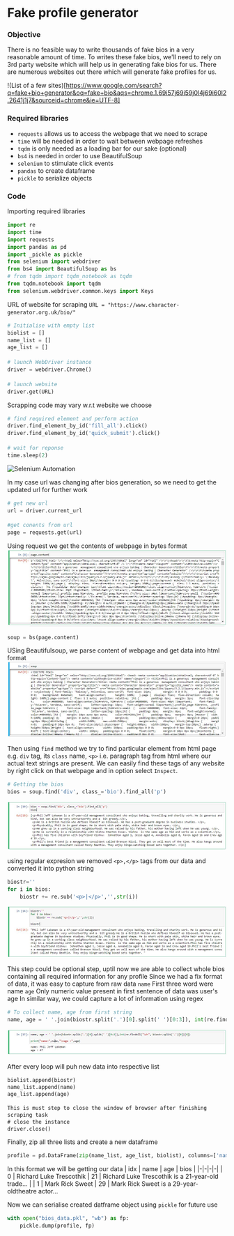 # Fake profile generator


### Objective
There is no feasible way to write thousands of fake bios in a very reasonable amount of time. To writes these fake bios, we'll need to rely on 3rd party website which will help us in generating fake bios for us. There are numerous websites out there which will generate fake profiles for us.

!(List of a few sites)[https://www.google.com/search?q=fake+bio+generator&oq=fake+bio&aqs=chrome.1.69i57j69i59j0l4j69i60l2.2641j1j7&sourceid=chrome&ie=UTF-8]


### Required libraries
- `requests` allows us to access the webpage that we need to scrape
- `time` will be needed in order to wait between webpage refreshes
- `tqdm` is only needed as a loading bar for our sake (optional)
- `bs4` is needed in order to use BeautifulSoup
- `selenium` to stimulate click events
- `pandas` to create dataframe
- `pickle` to serialize objects

### Code
Importing required libraries

```python
import re
import time
import requests
import pandas as pd
import _pickle as pickle
from selenium import webdriver
from bs4 import BeautifulSoup as bs
# from tqdm import tqdm_notebook as tqdm
from tqdm.notebook import tqdm
from selenium.webdriver.common.keys import Keys
```

URL of website for scraping
```URL = "https://www.character-generator.org.uk/bio/"```

```python
# Initialise with empty list
biolist = []
name_list = []
age_list = []

# launch WebDriver instance
driver = webdriver.Chrome()

# launch website
driver.get(URL)
```

Scrapping code may vary w.r.t website we choose
```python
# find required element and perform action 
driver.find_element_by_id('fill_all').click()
driver.find_element_by_id('quick_submit').click()

# wait for reponse
time.sleep(2)
```
![Selenium Automation](/images/0_automate.gif)


In my case url was changing after bios generation, so we need to get the updated url for further work
```python
# get new url
url = driver.current_url

#get conents from url
page = requests.get(url)
```
Using request we get the contents of webpage in bytes format
![Selenium Automation](/images/1_page.JPG)
```python
soup = bs(page.content)
```
USing Beautifulsoup, we parse content of webpage and get data into html format
![Selenium Automation](/images/2_soup.JPG)

Then using `find` method we try to find particular element from html page e.g. `div` tag, its `class` name, `<p>` i.e. paragraph tag from html where our actual text strings are present. We can easily find these tags of any website by right click on that webpage and in option select `Inspect`.
```python
# Getting the bios
bios = soup.find('div', class_='bio').find_all('p')
```
![Selenium Automation](/images/3_para.JPG)

using regular expresion we removed `<p>,</p>` tags from our data and converted it into python string
```python
biostr=''
for i in bios:
    biostr += re.sub('<p>|</p>','',str(i))
```
![Selenium Automation](/images/4_str.JPG)

This step could be optional step, uptil now we are able to collect whole bios containing all required information for any profile
Since we had a fix format of data, it was easy to capture from raw data
`name` First three word were name
`age` Only numeric value present in first sentence of data was user's age
In similar way, we could capture a lot of information using regex
```python
# To collect name, age from first string
name, age = ' '.join(biostr.split('.')[0].split(' ')[0:3]), int(re.findall("\d+", biostr.split('.')[0])[0])
```
![Selenium Automation](/images/5_name.JPG)

After every loop will puh new data into respective list
```
biolist.append(biostr)
name_list.append(name)
age_list.append(age)

This is must step to close the window of browser after finishing scraping task
# close the instance
driver.close()
```

Finally, zip all three lists and create a new dataframe
```python
profile = pd.DataFrame(zip(name_list, age_list, biolist), columns=['name','age','bios'])
```

In this format we will be getting our data 
| idx | name | age | bios |
|-|-|-|-|
| 0 | Richard Luke Trescothik | 21 | Richard Luke Trescothik is a 21-year-old trade... |
| 1 | Mark Rick Sweet | 29    | Mark Rick Sweet is a 29-year-oldtheatre actor... 


Now we can serialise created datframe object using `pickle` for future use
```python
with open("bios_data.pkl", "wb") as fp:
    pickle.dump(profile, fp)
```
